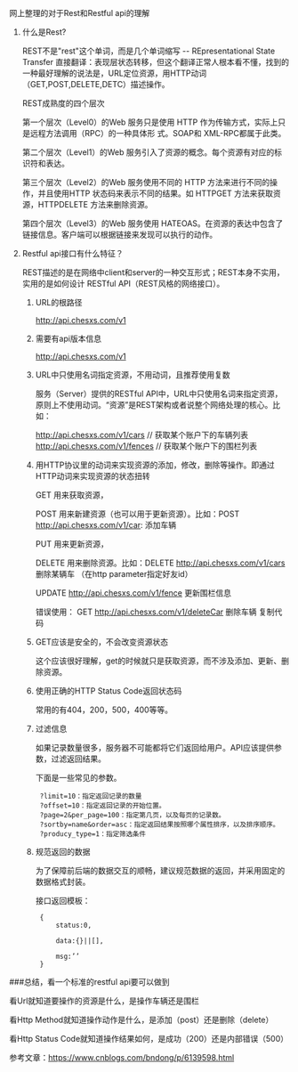 网上整理的对于Rest和Restful api的理解

1. 什么是Rest?

	REST不是"rest"这个单词，而是几个单词缩写 -- REpresentational State Transfer 直接翻译：表现层状态转移，但这个翻译正常人根本看不懂，找到的一种最好理解的说法是，URL定位资源，用HTTP动词（GET,POST,DELETE,DETC）描述操作。

	REST成熟度的四个层次
	
	  第一个层次（Level0）的Web 服务只是使用 HTTP 作为传输方式，实际上只是远程方法调用（RPC）的一种具体形  式。SOAP和 XML-RPC都属于此类。
	
	  第二个层次（Level1）的Web 服务引入了资源的概念。每个资源有对应的标识符和表达。
	
	  第三个层次（Level2）的Web 服务使用不同的 HTTP 方法来进行不同的操作，并且使用HTTP 状态码来表示不同的结果。如 HTTPGET 方法来获取资源，HTTPDELETE 方法来删除资源。
	
	  第四个层次（Level3）的Web 服务使用 HATEOAS。在资源的表达中包含了链接信息。客户端可以根据链接来发现可以执行的动作。

2. Restful api接口有什么特征？


	REST描述的是在网络中client和server的一种交互形式；REST本身不实用，实用的是如何设计 RESTful API（REST风格的网络接口）。

	1. URL的根路径
		
		http://api.chesxs.com/v1
	2. 需要有api版本信息
		
		http://api.chesxs.com/v1
	3. URL中只使用名词指定资源，不用动词，且推荐使用复数
	
		服务（Server）提供的RESTful API中，URL中只使用名词来指定资源，原则上不使用动词。“资源”是REST架构或者说整个网络处理的核心。比如：
	
		http://api.chesxs.com/v1/cars // 获取某个账户下的车辆列表
		http://api.chesxs.com/v1/fences // 获取某个账户下的围栏列表
	4. 用HTTP协议里的动词来实现资源的添加，修改，删除等操作。即通过HTTP动词来实现资源的状态扭转

		GET 用来获取资源，
		
		POST 用来新建资源（也可以用于更新资源）。比如：POST http://api.chesxs.com/v1/car: 添加车辆
		
		PUT 用来更新资源，
		
		DELETE 用来删除资源。比如：DELETE http://api.chesxs.com/v1/cars 删除某辆车 （在http parameter指定好友id） 
		
		UPDATE http://api.chesxs.com/v1/fence 更新围栏信息 

		错误使用： GET http://api.chesxs.com/v1/deleteCar 删除车辆
复制代码
	5. GET应该是安全的，不会改变资源状态
	 
	 	这个应该很好理解，get的时候就只是获取资源，而不涉及添加、更新、删除资源。
	
	6. 使用正确的HTTP Status Code返回状态码
		
		常用的有404，200，500，400等等。
	
	7. 过滤信息
	
		如果记录数量很多，服务器不可能都将它们返回给用户。API应该提供参数，过滤返回结果。

		下面是一些常见的参数。
		
			?limit=10：指定返回记录的数量
			?offset=10：指定返回记录的开始位置。
			?page=2&per_page=100：指定第几页，以及每页的记录数。
			?sortby=name&order=asc：指定返回结果按照哪个属性排序，以及排序顺序。
			?producy_type=1：指定筛选条件
	8. 规范返回的数据

		为了保障前后端的数据交互的顺畅，建议规范数据的返回，并采用固定的数据格式封装。

		接口返回模板：
		
		
			{
			    status:0,
			
			    data:{}||[],
			
			    msg:’’
			}
		
 

 

###总结，看一个标准的restful api要可以做到

看Url就知道要操作的资源是什么，是操作车辆还是围栏

看Http Method就知道操作动作是什么，是添加（post）还是删除（delete）

看Http Status Code就知道操作结果如何，是成功（200）还是内部错误（500）

参考文章：https://www.cnblogs.com/bndong/p/6139598.html